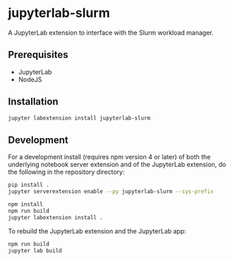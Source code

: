 # jupyterlab-slurm

A JupyterLab extension to interface with the Slurm workload manager.


## Prerequisites

* JupyterLab
* NodeJS

## Installation

```bash
jupyter labextension install jupyterlab-slurm
```

## Development

For a development install (requires npm version 4 or later) of both the underlying notebook server extension and of the JupyterLab extension, do the following in the repository directory:

```bash
pip install .
jupyter serverextension enable --py jupyterlab-slurm --sys-prefix

npm install
npm run build
jupyter labextension install .
```

To rebuild the JupyterLab extension and the JupyterLab app:

```bash
npm run build
jupyter lab build
```

